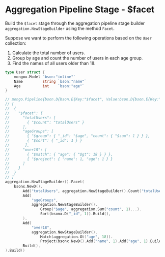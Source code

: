 # Aggregation Pipeline Stage - $facet
Build the `$facet` stage through the aggregation pipeline stage builder `aggregation.NewStageBuilder` using the method `Facet`.

Suppose we want to perform the following operations based on the `User` collection:

1. Calculate the total number of users.
2. Group by age and count the number of users in each age group.
3. Find the names of all users older than 18.

```go
type User struct {
	mongox.Model `bson:"inline"`
	Name         string `bson:"name"`
	Age          int    `bson:"age"`
}

// mongo.Pipeline{bson.D{bson.E{Key:"$facet", Value:bson.D{bson.E{Key:"totalUsers", Value:mongo.Pipeline{bson.D{bson.E{Key:"$count", Value:"totalUsers"}}}}, bson.E{Key:"ageGroups", Value:mongo.Pipeline{bson.D{bson.E{Key:"$group", Value:bson.D{bson.E{Key:"_id", Value:"$age"}, bson.E{Key:"count", Value:bson.D{bson.E{Key:"$sum", Value:1}}}}}}, bson.D{bson.E{Key:"$sort", Value:bson.D{bson.E{Key:"_id", Value:1}}}}}}, bson.E{Key:"over18", Value:mongo.Pipeline{bson.D{bson.E{Key:"$match", Value:bson.D{bson.E{Key:"age", Value:bson.D{bson.E{Key:"$gt", Value:[]interface {}{18}}}}}}}, bson.D{bson.E{Key:"$project", Value:bson.D{bson.E{Key:"name", Value:1}, bson.E{Key:"age", Value:1}}}}}}}}}}
// [
//  {
//    "$facet": {
//      "totalUsers": [
//     	  { "$count": "totalUsers" }
//    	],
//      "ageGroups": [
//     	  { "$group": { "_id": "$age", "count": { "$sum": 1 } } },
//        { "$sort": { "_id": 1 } }
//       ],
//      "over18": [
//        { "$match": { "age": { "$gt": 18 } } },
//        { "$project": { "name": 1, "age": 1 } }
//      ]
//    }
//  }
// ]
aggregation.NewStageBuilder().Facet(
    bsonx.NewD().
        Add("totalUsers", aggregation.NewStageBuilder().Count("totalUsers").Build()).
        Add(
            "ageGroups",
            aggregation.NewStageBuilder().
                Group("$age", aggregation.Sum("count", 1)...).
                Sort(bsonx.D("_id", 1)).Build(),
        ).
        Add(
            "over18",
            aggregation.NewStageBuilder().
                Match(aggregation.Gt("age", 18)).
                Project(bsonx.NewD().Add("name", 1).Add("age", 1).Build()).Build()).
        Build(),
).Build()
```